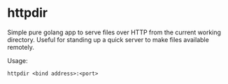 httpdir
=====

Simple pure golang app to serve files over HTTP from the current working directory. Useful for standing up a quick server to make files available remotely.

Usage:

    httpdir <bind address>:<port>

